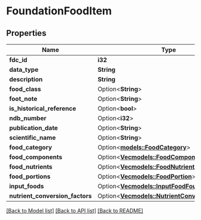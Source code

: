 # FoundationFoodItem

## Properties

Name | Type | Description | Notes
------------ | ------------- | ------------- | -------------
**fdc_id** | **i32** |  | 
**data_type** | **String** |  | 
**description** | **String** |  | 
**food_class** | Option<**String**> |  | [optional]
**foot_note** | Option<**String**> |  | [optional]
**is_historical_reference** | Option<**bool**> |  | [optional]
**ndb_number** | Option<**i32**> |  | [optional]
**publication_date** | Option<**String**> |  | [optional]
**scientific_name** | Option<**String**> |  | [optional]
**food_category** | Option<[**models::FoodCategory**](FoodCategory.md)> |  | [optional]
**food_components** | Option<[**Vec<models::FoodComponent>**](FoodComponent.md)> |  | [optional]
**food_nutrients** | Option<[**Vec<models::FoodNutrient>**](FoodNutrient.md)> |  | [optional]
**food_portions** | Option<[**Vec<models::FoodPortion>**](FoodPortion.md)> |  | [optional]
**input_foods** | Option<[**Vec<models::InputFoodFoundation>**](InputFoodFoundation.md)> |  | [optional]
**nutrient_conversion_factors** | Option<[**Vec<models::NutrientConversionFactors>**](NutrientConversionFactors.md)> |  | [optional]

[[Back to Model list]](../README.md#documentation-for-models) [[Back to API list]](../README.md#documentation-for-api-endpoints) [[Back to README]](../README.md)


